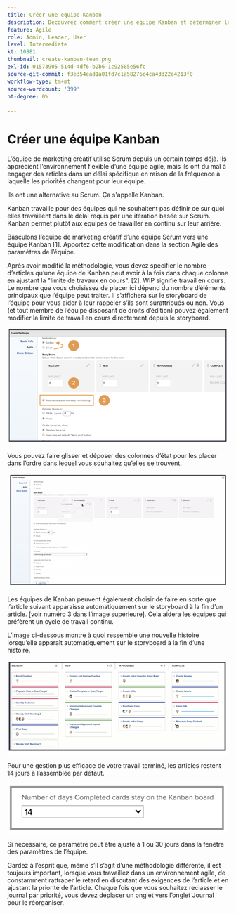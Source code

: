 ```yaml
---
title: Créer une équipe Kanban
description: Découvrez comment créer une équipe Kanban et déterminer les paramètres de l’équipe.
feature: Agile
role: Admin, Leader, User
level: Intermediate
kt: 10881
thumbnail: create-kanban-team.png
exl-id: 01573905-514d-4df6-b2b6-1c92585e56fc
source-git-commit: f3e354ead1a01fd7c1a58276c4ca43322e4213f0
workflow-type: tm+mt
source-wordcount: '399'
ht-degree: 0%

---
```


# Créer une équipe Kanban

L’équipe de marketing créatif utilise Scrum depuis un certain temps déjà. Ils apprécient l’environnement flexible d’une équipe agile, mais ils ont du mal à engager des articles dans un délai spécifique en raison de la fréquence à laquelle les priorités changent pour leur équipe.

Ils ont une alternative au Scrum. Ça s&#39;appelle Kanban.

Kanban travaille pour des équipes qui ne souhaitent pas définir ce sur quoi elles travaillent dans le délai requis par une itération basée sur Scrum. Kanban permet plutôt aux équipes de travailler en continu sur leur arriéré.

Basculons l’équipe de marketing créatif d’une équipe Scrum vers une équipe Kanban [1]. Apportez cette modification dans la section Agile des paramètres de l’équipe.

Après avoir modifié la méthodologie, vous devez spécifier le nombre d’articles qu’une équipe de Kanban peut avoir à la fois dans chaque colonne en ajustant la &quot;limite de travaux en cours&quot;. [2]. WIP signifie travail en cours. Le nombre que vous choisissez de placer ici dépend du nombre d’éléments principaux que l’équipe peut traiter. Il s’affichera sur le storyboard de l’équipe pour vous aider à leur rappeler s’ils sont surattribués ou non. Vous (et tout membre de l’équipe disposant de droits d’édition) pouvez également modifier la limite de travail en cours directement depuis le storyboard.

![Page des paramètres de l’équipe](assets/teamspage-01.png)

Vous pouvez faire glisser et déposer des colonnes d’état pour les placer dans l’ordre dans lequel vous souhaitez qu’elles se trouvent.

![Page des paramètres de l’équipe](assets/teamspage-02.png)

Les équipes de Kanban peuvent également choisir de faire en sorte que l’article suivant apparaisse automatiquement sur le storyboard à la fin d’un article. [voir numéro 3 dans l’image supérieure]. Cela aidera les équipes qui préfèrent un cycle de travail continu.


L’image ci-dessous montre à quoi ressemble une nouvelle histoire lorsqu’elle apparaît automatiquement sur le storyboard à la fin d’une histoire.

![Page des paramètres de l’équipe](assets/teamspage-03.png)

Pour une gestion plus efficace de votre travail terminé, les articles restent 14 jours à l’assemblée par défaut.

![Page des paramètres de l’équipe](assets/teampage-04.png)

Si nécessaire, ce paramètre peut être ajusté à 1 ou 30 jours dans la fenêtre des paramètres de l’équipe.

Gardez à l’esprit que, même s’il s’agit d’une méthodologie différente, il est toujours important, lorsque vous travaillez dans un environnement agile, de constamment rattraper le retard en discutant des exigences de l’article et en ajustant la priorité de l’article. Chaque fois que vous souhaitez reclasser le journal par priorité, vous devez déplacer un onglet vers l’onglet Journal pour le réorganiser.
